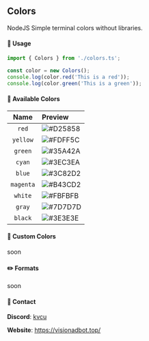 ## Colors
NodeJS Simple terminal colors without libraries.
#### 🔧 Usage
```ts
import { Colors } from './colors.ts';

const color = new Colors();
console.log(color.red('This is a red'));
console.log(color.green('This is a green'));
```

#### 🎨 Available Colors
| Name | Preview |
| :---: | :--- |
| `red` | ![#D25858](https://placehold.co/15x15/D25858/D25858.png) | 
| `yellow` | ![#FDFF5C](https://placehold.co/15x15/FDFF5C/FDFF5C.png) |
| `green`| ![#35A42A](https://placehold.co/15x15/35A42A/35A42A.png) |
| `cyan` | ![#3EC3EA](https://placehold.co/15x15/3EC3EA/3EC3EA.png) | 
| `blue` | ![#3C82D2](https://placehold.co/15x15/3C82D2/3C82D2.png) |
| `magenta` | ![#B43CD2](https://placehold.co/15x15/B43CD2/B43CD2.png) |
| `white` | ![#FBFBFB](https://placehold.co/15x15/FBFBFB/FBFBFB.png) |
| `gray` | ![#7D7D7D](https://placehold.co/15x15/7D7D7D/7D7D7D.png) | 
| `black` | ![#3E3E3E](https://placehold.co/15x15/3E3E3E/3E3E3E.png) |
#### 💎 Custom Colors
soon
#### ✏️ Formats
soon


#### 📖 Contact
**Discord**: [kvcu](https://discordapp.com/users/927328599000875088)

**Website**: https://visionadbot.top/

